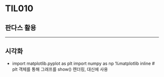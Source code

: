 # TIL010
## 판다스 활용

***

## 시각화
* import matplotlib.pyplot as plt
import numpy as np
%matplotlib inline  # plt 객체를 통해 그래프를 show() 렌더링, 대신에 사용